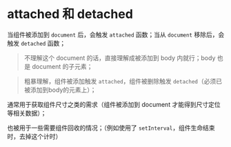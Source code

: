 # attached 和 detached

当组件被添加到 `document` 后，会触发 `attached` 函数；当从 `document` 移除后，会触发 `detached` 函数；

> 不理解这个 document 的话，直接理解成被添加到 body 内就行；body 也是 document 的子元素；

> 粗暴理解，组件被添加触发 `attached`，组件被删除触发 `detached`（必须已被添加到body的元素上）；

通常用于获取组件尺寸之类的需求（组件被添加到 document 才能得到尺寸定位等相关数据）；

也被用于一些需要组件回收的情况；（例如使用了 `setInterval`，组件生命结束时，去掉这个计时）

<code-view src="/demo/chapter3/test-btn-attached/package.json" style="height:500px;"></code-view>